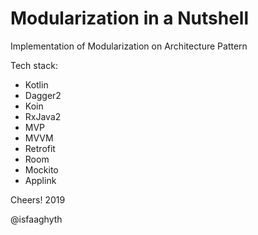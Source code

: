 # Modularization in a Nutshell
Implementation of Modularization on Architecture Pattern

Tech stack:

- Kotlin
- Dagger2
- Koin
- RxJava2
- MVP
- MVVM
- Retrofit
- Room
- Mockito
- Applink


Cheers! 2019

@isfaaghyth
